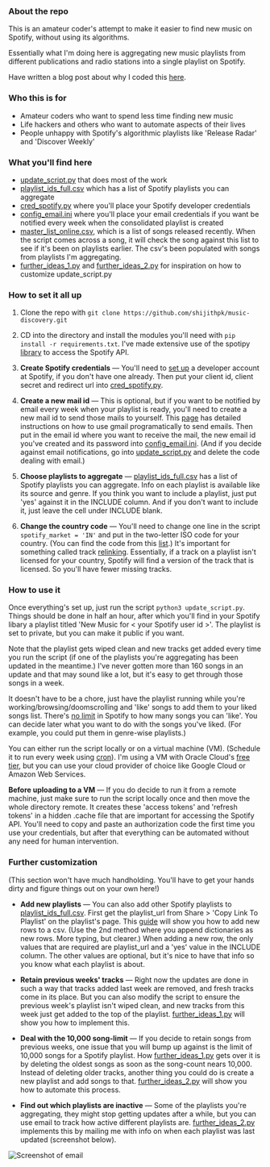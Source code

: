 ### About the repo

This is an amateur coder's attempt to make it easier to find new music on Spotify, without using its algorithms. 

Essentially what I'm doing here is aggregating new music playlists from different publications and radio stations into a single playlist on Spotify.

Have written a blog post about why I coded this [here](http://shijith.com/blog/automating-music-discovery/).

### Who this is for

* Amateur coders who want to spend less time  finding new music
* Life hackers and others who want to automate aspects of their lives
* People unhappy with Spotify's algorithmic playlists like 'Release Radar' and 'Discover Weekly'

### What you'll find here

* [update_script.py](update_script.py) that does most of the work
* [playlist_ids_full.csv](playlist_ids_full.csv) which has a list of Spotify playlists you can aggregate 
* [cred_spotify.py](cred_spotify.py) where you'll place your Spotify developer credentials 
* [config_email.ini](config_email.ini) where you'll place your email credentials if you want be notified every week when the consolidated playlist is created
* [master_list_online.csv](master_list_online.csv), which is a list of songs released recently. When the script comes across a song, it will check the song against this list to see if it's been on playlists earlier. The csv's been populated with songs from playlists I'm aggregating.
* [further_ideas_1.py](further_ideas_1.py) and [further_ideas_2.py](further_ideas_2.py) for inspiration on how to customize update_script.py  

### How to set it all up

1. Clone the repo with `git clone https://github.com/shijithpk/music-discovery.git`

2. CD into the directory and install the modules you'll need with `pip install -r requirements.txt`. I've made extensive use of the spotipy [library](https://spotipy.readthedocs.io) to access the Spotify API.

3. **Create Spotify credentials** — You'll need to [set up](https://www.section.io/engineering-education/spotify-python-part-1/) a developer account at Spotify, if you don't have one already. Then put your client id, client secret and redirect url into [cred_spotify.py](cred_spotify.py).

4. **Create a new mail id** — This is optional, but if you want to be notified by email every week when your playlist is ready, you'll need to create a new mail id to send those mails to yourself. This [page](https://realpython.com/python-send-email/) has detailed instructions on how to use gmail programatically to send emails. Then put in the email id where you want to receive the mail, the new email id you've created and its password into [config_email.ini](config_email.ini). (And if you decide against email notifications, go into [update_script.py](update_script.py) and delete the code dealing with email.)

5. **Choose playlists to aggregate** — [playlist_ids_full.csv](playlist_ids_full.csv) has a list of Spotify playlists you can aggregate. Info on each playlist is available like its source and genre. If you think you want to include a playlist, just put 'yes' against it in the INCLUDE column. And if you don't want to include it, just leave the cell under INCLUDE blank.

6. **Change the country code** — You'll need to change one line in the script `spotify_market = 'IN'` and put in the two-letter ISO code for your country. (You can find the code from this [list](https://gist.github.com/frankkienl/a594807bf0dcd23fdb1b).) It's important for something called track [relinking](https://developer.spotify.com/documentation/general/guides/track-relinking-guide/). Essentially, if a track on a playlist isn't licensed for your country, Spotify will find a version of the track that is licensed. So you'll have fewer missing tracks.        

### How to use it
Once everything's set up, just run the script `python3 update_script.py`. Things should be done in half an hour, after which you'll find in your Spotify libary a playlist titled 'New Music for \< your Spotify user id \>'. The playlist is set to private, but you can make it public if you want.

Note that the playlist gets wiped clean and new tracks get added every time you run the script (if one of the playlists you're aggregating has been updated in the meantime.) I've never gotten more than 160 songs in an update and that may sound like a lot, but it's easy to get through those songs in a week.

It doesn't have to be a chore, just have the playlist running while you're working/browsing/doomscrolling and 'like' songs to add them to your liked songs list. There's [no limit](https://www.theverge.com/2020/5/26/21270409/spotify-song-library-limit-removed-music-downloads-playlists-feature) in Spotify to how many songs you can 'like'. You can decide later what you want to do with the songs you've liked. (For example, you could put them in genre-wise playlists.)

You can either run the script locally or on a virtual machine (VM). (Schedule it to run every week using [cron](https://help.ubuntu.com/community/CronHowto)). I'm using a VM with Oracle Cloud's [free tier](https://www.oracle.com/in/cloud/free/), but you can use your cloud provider of choice like Google Cloud or Amazon Web Services.

**Before uploading to a VM** — If you do decide to run it from a remote machine, just make sure to run the script locally once and then move the whole directory remote. It creates these 'access tokens' and 'refresh tokens' in a hidden .cache file that are important for accessing the Spotify API. You'll need to copy and paste an authorization code the first time you use your credentials, but after that everything can be automated without any need for human intervention.

### Further customization

(This section won't have much handholding. You'll have to get your hands dirty and figure things out on your own here!)

* **Add new playlists** — You can also add other Spotify playlists to [playlist_ids_full.csv](playlist_ids_full.csv). First get the playlist_url from Share > 'Copy Link To Playlist' on the playlist's page. This [guide](https://www.geeksforgeeks.org/how-to-append-a-new-row-to-an-existing-csv-file/) will show you how to add new rows to a csv. (Use the 2nd method where you append dictionaries as new rows. More typing, but clearer.) When adding a new row, the only values that are required are playlist_url and a 'yes' value in the INCLUDE column. The other values are optional, but it's nice to have that info so you know what each playlist is about.

* **Retain previous weeks' tracks** — Right now the updates are done in such a way that tracks added last week are removed, and fresh tracks come in its place. But you can also modify the script to ensure the previous week's playlist isn't wiped clean, and new tracks from this week just get added to the top of the playlist. [further_ideas_1.py](further_ideas_1.py) will show you how to implement this.  

* **Deal with the 10,000 song-limit** — If you decide to retain songs from previous weeks, one issue that you will bump up against is the limit of 10,000 songs for a Spotify playlist. How [further_ideas_1.py](further_ideas_1.py) gets over it is by deleting the oldest songs as soon as the song-count nears 10,000. Instead of deleting older tracks, another thing you could do is create a new playlist and add songs to that. [further_ideas_2.py](further_ideas_2.py) will show you how to automate this process. 

* **Find out which playlists are inactive** — Some of the playlists you're aggregating, they might stop getting updates after a while, but you can use email to track how active different playlists are. [further_ideas_2.py](further_ideas_2.py) implements this by mailing me with info on when each playlist was last updated (screenshot below).

![Screenshot of email](https://i.imgur.com/mDGhrMf.png)